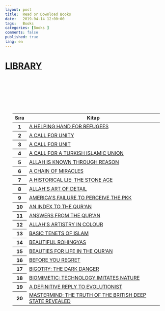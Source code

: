 ```yaml
---
layout: post
title:  Read or Download Books
date:   2019-04-14 12:00:00
tags:   Books
categories: [Books ]
comments: false
published: true
lang: en
---
```



<div class="collapse navbar-collapse" id="navbarSupportedContent">
            <a href="/index.html" ><h1><i class="fas fa-external-link-square-alt"></i> LIBRARY</h1></a>
             </div>
  </nav>
  <!-- End Of Navbar -->
  
  </br>  </br>  </br> </br>  </br>  </br>
	<div class="seriesNote">
	<ul><table class="table table-hover">
  <thead>
    <tr>
      <th scope="col">Sıra</th>
      <th scope="col">Kitap</th>
    </tr>
  </thead>
  <tbody> 
    <tr>
      <th scope="row">1</th>
      <td><a href="/HELPING-HAND-FOR-REFUGEES.html" target="_blank">A HELPING HAND FOR REFUGEES</a></td>
    </tr> 
    <tr>
      <th scope="row">2</th>
      <td><a href="/A-CALL-FOR-UNITY.html" target="_blank">A CALL FOR UNITY</a></td>
    </tr> 	
    <tr>
      <th scope="row">3</th>
      <td><a href="/A-CALL-FOR-A-UNITY.html" target="_blank">A CALL FOR UNIT</a></td>
    </tr> 
    <tr>
      <th scope="row">4</th>
      <td><a href="/A-CALL-FOR-A-TURKISH-ISLAMIC-UNION.html" target="_blank">A CALL FOR A TURKISH ISLAMIC UNION</a></td>
    </tr> 
    <tr>
      <th scope="row">5</th>
      <td><a href="/ALLAH-IS-KNOWN-THROUGH-REASON.html" target="_blank">ALLAH IS KNOWN THROUGH REASON</a></td>
    </tr>
    <tr>
      <th scope="row">6</th>
      <td><a href="/A-CHAIN-OF-MIRACLES.html" target="_blank">A CHAIN OF MIRACLES</a></td>
    </tr>
    <tr>
      <th scope="row">7</th>
      <td><a href="/A-HISTORICAL-LIE-THE-STONE-AGE.html" target="_blank">A HISTORICAL LIE: THE STONE AGE</a></td>
    </tr>
    <tr>
      <th scope="row">8</th>
      <td><a href="/ALLAHS-ART-OF-DETAIL.html" target="_blank">ALLAH'S ART OF DETAIL</a></td>
    </tr>
    <tr>
      <th scope="row">9</th>
      <td><a href="/AMERICAS-FAILURE-TO-PERCEIVE-THE-PKK.html" target="_blank">AMERICA'S FAILURE TO PERCEIVE THE PKK</a></td>
    </tr>
    <tr>
      <th scope="row">10</th>
      <td><a href="/AN-INDEX-TO-THE-QURAN.html" target="_blank">AN INDEX TO THE QUR'AN</a></td>
    </tr>
    <tr>
      <th scope="row">11</th>
      <td><a href="/ANSWERS-FROM-THE-QURAN.html" target="_blank">ANSWERS FROM THE QUR'AN</a></td>
    </tr>
    <tr>
      <th scope="row">12</th>
      <td><a href="/ALLAHS-ARTISTRY-IN-COLOUR.html" target="_blank">ALLAH'S ARTISTRY IN COLOUR</a></td>
    </tr>
    <tr>
      <th scope="row">13</th>
      <td><a href="/BASIC-TENETS-OF-ISLAM.html" target="_blank">BASIC TENETS OF ISLAM</a></td>
    </tr>
    <tr>
      <th scope="row">14</th>
      <td><a href="/BEAUTIFUL-ROHINGYAS.html" target="_blank">BEAUTIFUL ROHINGYAS</a></td>
    </tr>
    <tr>
      <th scope="row">15</th>
      <td><a href="/BEAUTIES-FOR-LIFE-IN-THE-QURAN.html" target="_blank">BEAUTIES FOR LIFE IN THE QUR'AN</a></td>
    </tr>
    <tr>
      <th scope="row">16</th>
      <td><a href="/BEFORE-YOU-REGRET.html" target="_blank">BEFORE YOU REGRET</a></td>
    </tr>
    <tr>
      <th scope="row">17</th>
      <td><a href="/BIGOTRY-THE-DARK-DANGER.html" target="_blank">BIGOTRY: THE DARK DANGER</a></td>
    </tr>
    <tr>
      <th scope="row">18</th>
      <td><a href="/BIOMIMETIC-TECHNOLOGY-IMITATES-NATURE.html" target="_blank">BIOMIMETIC: TECHNOLOGY IMITATES NATURE</a></td>
    </tr>
    <tr>
      <th scope="row">19</th>
      <td><a href="/A-DEFINITIVE-REPLY-TO-EVOLUTIONIST-PROPAGANDA.html" target="_blank">A DEFINITIVE REPLY TO EVOLUTIONIST</a></td>
    </tr>
    <tr>
      <th scope="row">20</th>
      <td><a href="/MASTERMIND-THE-TRUTH-OF-THE-BRITISH-DEEP-STATE-REVEALED.html" target="_blank">MASTERMIND: THE TRUTH OF THE BRITISH DEEP STATE REVEALED</a></td>
    </tr>
  </tbody>
</table> 
</ul>
</div>


